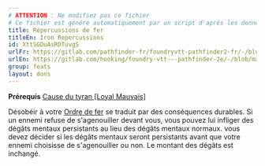 ```yaml
---
# ATTENTION : Ne modifiez pas ce fichier
# Ce fichier est généré automatiquement par un script d'après les données du module Foundry VTT officiel et de sa traduction
title: Répercussions de fer
titleEn: Iron Repercussions
id: XttSGDuAsRDTuvgS
urlFr: https://gitlab.com/pathfinder-fr/foundryvtt-pathfinder2-fr/-/blob/master/data/feats/XttSGDuAsRDTuvgS.htm
urlEn: https://gitlab.com/hooking/foundry-vtt---pathfinder-2e/-/blob/master/packs/data/feats.db/iron-repercussions.json
group: feats
layout: dons
---
```

**Prérequis** [Cause du tyran [Loyal Mauvais]](../class-features/tyran-[loyal-mauvais].md) 

Désobéir à votre [Ordre de fer](../actions/ordre-de-fer.md) se traduit par des conséquences durables. Si un ennemi refuse de s'agenouiller devant vous, vous pouvez lui infliger des dégâts mentaux persistants au lieu des dégâts mentaux normaux. vous devez décider si les dégâts mentaux seront persistants avant que votre ennemi choisisse de s'agenouiller ou non. Le montant des dégâts est inchangé.


